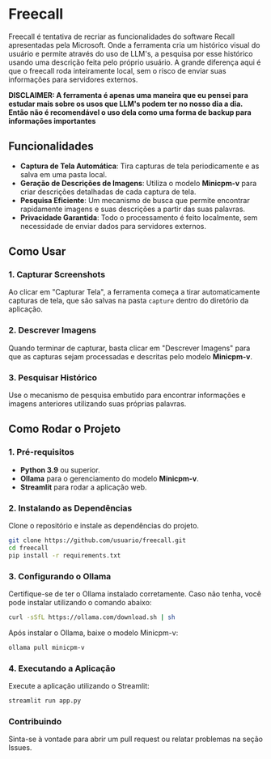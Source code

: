 # Freecall

Freecall é tentativa de recriar as funcionalidades do software Recall apresentadas pela Microsoft. Onde a ferramenta cria um histórico visual do usuário e permite através do uso de LLM's, a pesquisa por esse histórico usando uma descrição feita pelo próprio usuário. A grande diferença aqui é que o freecall roda inteiramente local, sem o risco de enviar suas informações para servidores externos.

**DISCLAIMER: A ferramenta é apenas uma maneira que eu pensei para estudar mais sobre os usos que LLM's podem ter no nosso dia a dia. Então não é recomendável o uso dela como uma forma de backup para informações importantes**

## Funcionalidades

- **Captura de Tela Automática**: Tira capturas de tela periodicamente e as salva em uma pasta local.
- **Geração de Descrições de Imagens**: Utiliza o modelo **Minicpm-v** para criar descrições detalhadas de cada captura de tela.
- **Pesquisa Eficiente**: Um mecanismo de busca que permite encontrar rapidamente imagens e suas descrições a partir das suas palavras.
- **Privacidade Garantida**: Todo o processamento é feito localmente, sem necessidade de enviar dados para servidores externos.

## Como Usar

### 1. Capturar Screenshots
Ao clicar em "Capturar Tela", a ferramenta começa a tirar automaticamente capturas de tela, que são salvas na pasta `capture` dentro do diretório da aplicação.

### 2. Descrever Imagens
Quando terminar de capturar, basta clicar em "Descrever Imagens" para que as capturas sejam processadas e descritas pelo modelo **Minicpm-v**.

### 3. Pesquisar Histórico
Use o mecanismo de pesquisa embutido para encontrar informações e imagens anteriores utilizando suas próprias palavras.

## Como Rodar o Projeto

### 1. Pré-requisitos

- **Python 3.9** ou superior.
- **Ollama** para o gerenciamento do modelo **Minicpm-v**.
- **Streamlit** para rodar a aplicação web.

### 2. Instalando as Dependências

Clone o repositório e instale as dependências do projeto.

```bash
git clone https://github.com/usuario/freecall.git
cd freecall
pip install -r requirements.txt
```
### 3. Configurando o Ollama

Certifique-se de ter o Ollama instalado corretamente. Caso não tenha, você pode instalar utilizando o comando abaixo:

```bash
curl -sSfL https://ollama.com/download.sh | sh
```

Após instalar o Ollama, baixe o modelo Minicpm-v:

```bash
ollama pull minicpm-v
```

### 4. Executando a Aplicação

Execute a aplicação utilizando o Streamlit:
```bash
streamlit run app.py
```
### Contribuindo

Sinta-se à vontade para abrir um pull request ou relatar problemas na seção Issues.